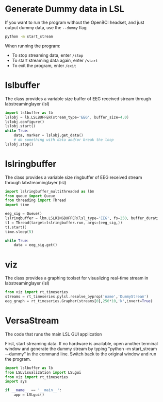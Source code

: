 
# Generate Dummy data in LSL


If you want to run the program without the OpenBCI headset, and just output dummy data, use the `--dummy` flag

```bash
python -m start_stream
```
When running the program:
* To stop streaming data, enter `/stop`
* To start streaming data again, enter `/start`
* To exit the program, enter `/exit`



# lslbuffer

The class provides a variable size buffer of EEG received stream through labstreaminglayer (lsl)

```python
import lslbuffer as lb
lslobj = lb.LSLBUFFER(stream_type='EEG', buffer_size=4.0)
lslobj.configure()
lslobj.start()
while True:
	data, marker = lslobj.get_data()
    # do something with data and/or break the loop
lslobj.stop()
```




# lslringbuffer

The class provides a variable size ringbuffer of EEG received stream through labstreaminglayer (lsl)

```python
import lslringbuffer_multithreaded as lbm
from queue import Queue
from threading import Thread
import time

eeg_sig = Queue()
lslringbuffer = lbm.LSLRINGBUFFER(lsl_type='EEG', fs=250, buffer_duration=4.0, num_channels=33)
t1 = Thread(target=lslringbuffer.run, args=(eeg_sig,))
t1.start()
time.sleep(5)

while True:
	data = eeg_sig.get()
```




# viz

The class provides a graphing toolset for visualizing real-time stream in labstreaminglayer (lsl)

```python
from viz import rt_timeseries
streams = rt_timeseries.pylsl.resolve_byprop('name','DummyStream')
eeg_graph = rt_timeseries.Grapher(streams[0],250*10,'k',invert=True)
```




# VersaStream

The code that runs the main LSL GUI application

First, start streaming data. If no hardware is available, open another terminal window and generate the dummy stream by typing "python -m start_stream --dummy" in the command line. Switch back to the original window and run the program.

```python
import lslbuffer as lb
from LSLvisualization import LSLgui
from viz import rt_timeseries
import sys

if __name__ == '__main__':
    app = LSLgui()
```
